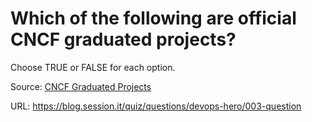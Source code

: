 # Which of the following are official CNCF graduated projects?

Choose TRUE or FALSE for each option.

Source: [CNCF Graduated Projects](https://www.cncf.io/projects/)

URL: https://blog.session.it/quiz/questions/devops-hero/003-question